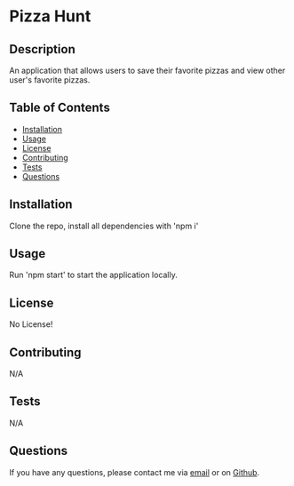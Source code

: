 # Pizza Hunt   
## Description

An application that allows users to save their favorite pizzas and view other user's favorite pizzas.

## Table of Contents

* [Installation](#installation)
* [Usage](#usage)
* [License](#license)
* [Contributing](#contributing)
* [Tests](#tests)
* [Questions](#questions)

## Installation

Clone the repo, install all dependencies with 'npm i'

## Usage

Run 'npm start' to start the application locally.

## License

No License!

## Contributing

N/A

## Tests

N/A

## Questions

If you have any questions, please contact me via [email](vinnycar0923@gmail.com) or on [Github](http://github.com/vcaruso0923).
